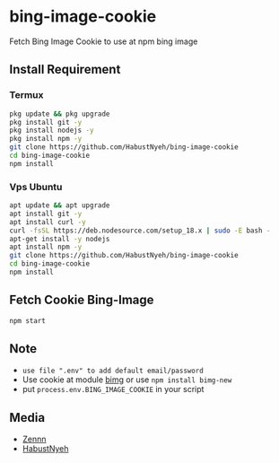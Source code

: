 # bing-image-cookie
Fetch Bing Image Cookie to use at npm bing image

## Install Requirement
### Termux
```bash
pkg update && pkg upgrade
pkg install git -y
pkg install nodejs -y
pkg install npm -y
git clone https://github.com/HabustNyeh/bing-image-cookie
cd bing-image-cookie
npm install
```

### Vps Ubuntu
```bash
apt update && apt upgrade
apt install git -y
apt install curl -y
curl -fsSL https://deb.nodesource.com/setup_18.x | sudo -E bash -
apt-get install -y nodejs
apt install npm -y
git clone https://github.com/HabustNyeh/bing-image-cookie
cd bing-image-cookie
npm install
```

## Fetch Cookie Bing-Image
```bash
npm start
```

## Note
* `use file ".env" to add default email/password`
* Use cookie at module [bimg](https://github.com/nociza/Bimg) or use `npm install bimg-new`
* put `process.env.BING_IMAGE_COOKIE` in your script

## Media
* [Zennn](mailto:zennn@myzenin.my.id)
* [HabustNyeh](https://github.com/HabustNyeh)
